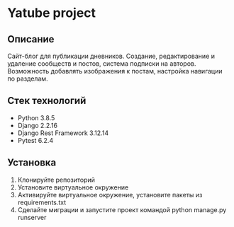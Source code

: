 # Yatube project

## Описание
Сайт-блог для публикации дневников.
Создание, редактирование и удаление сообществ и постов, система подписки на авторов. Возможность добавлять изображения к постам, настройка навигации по разделам.

## Стек технологий
* Python 3.8.5
* Django 2.2.16
* Django Rest Framework 3.12.14
* Pytest 6.2.4

## Установка

1. Клонируйте репозиторий
2. Установите виртуальное окружение
3. Активируйте виртуальное окружение, установите пакеты из requirements.txt
4. Сделайте миграции и запустите проект командой python manage.py runserver

